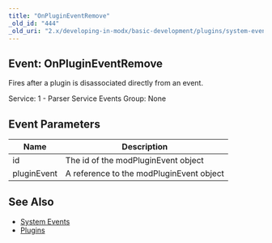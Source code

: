 ```yaml
---
title: "OnPluginEventRemove"
_old_id: "444"
_old_uri: "2.x/developing-in-modx/basic-development/plugins/system-events/onplugineventremove"
---
```


## Event: OnPluginEventRemove

Fires after a plugin is disassociated directly from an event.

Service: 1 - Parser Service Events 
Group: None

## Event Parameters

| Name        | Description                              |
| ----------- | ---------------------------------------- |
| id          | The id of the modPluginEvent object      |
| pluginEvent | A reference to the modPluginEvent object |

## See Also

- [System Events](developing-in-modx/basic-development/plugins/system-events "System Events")
- [Plugins](developing-in-modx/basic-development/plugins "Plugins")